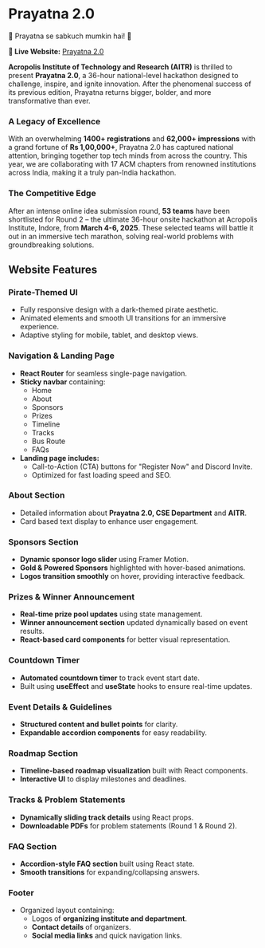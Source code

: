 # Prayatna 2.0
🌟 Prayatna se sabkuch mumkin hai! 🌟

**🚀 Live Website:** [Prayatna 2.0](https://aitr.acm.org/prayatna2/)

**Acropolis Institute of Technology and Research (AITR)** is thrilled to present **Prayatna 2.0**, a 36-hour national-level hackathon designed to challenge, inspire, and ignite innovation. After the phenomenal success of its previous edition, Prayatna returns bigger, bolder, and more transformative than ever.

### A Legacy of Excellence
With an overwhelming **1400+ registrations** and **62,000+ impressions** with a grand fortune of **Rs 1,00,000+**, Prayatna 2.0 has captured national attention, bringing together top tech minds from across the country. This year, we are collaborating with 17 ACM chapters from renowned institutions across India, making it a truly pan-India hackathon.

### The Competitive Edge
After an intense online idea submission round, **53 teams** have been shortlisted for Round 2 – the ultimate 36-hour onsite hackathon at Acropolis Institute, Indore, from **March 4-6, 2025**. These selected teams will battle it out in an immersive tech marathon, solving real-world problems with groundbreaking solutions.

## Website Features

### Pirate-Themed UI
- Fully responsive design with a dark-themed pirate aesthetic.
- Animated elements and smooth UI transitions for an immersive experience.
- Adaptive styling for mobile, tablet, and desktop views.

### Navigation & Landing Page
- **React Router** for seamless single-page navigation.
- **Sticky navbar** containing:
  - Home
  - About
  - Sponsors
  - Prizes
  - Timeline
  - Tracks
  - Bus Route
  - FAQs
- **Landing page includes:**
  - Call-to-Action (CTA) buttons for "Register Now" and Discord Invite.
  - Optimized for fast loading speed and SEO.

### About Section
- Detailed information about **Prayatna 2.0, CSE Department** and **AITR**.
- Card based text display to enhance user engagement.

### Sponsors Section
- **Dynamic sponsor logo slider** using Framer Motion.
- **Gold & Powered Sponsors** highlighted with hover-based animations.
- **Logos transition smoothly** on hover, providing interactive feedback.

### Prizes & Winner Announcement
- **Real-time prize pool updates** using state management.
- **Winner announcement section** updated dynamically based on event results.
- **React-based card components** for better visual representation.

### Countdown Timer
- **Automated countdown timer** to track event start date.
- Built using **useEffect** and **useState** hooks to ensure real-time updates.

### Event Details & Guidelines
- **Structured content and bullet points** for clarity.
- **Expandable accordion components** for easy readability.

### Roadmap Section
- **Timeline-based roadmap visualization** built with React components.
- **Interactive UI** to display milestones and deadlines.

### Tracks & Problem Statements
- **Dynamically sliding track details** using React props.
- **Downloadable PDFs** for problem statements (Round 1 & Round 2).

### FAQ Section
- **Accordion-style FAQ section** built using React state.
- **Smooth transitions** for expanding/collapsing answers.

### Footer
- Organized layout containing:
  - Logos of **organizing institute and department**.
  - **Contact details** of organizers.
  - **Social media links** and quick navigation links.
